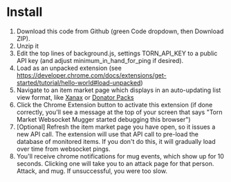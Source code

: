 # Install

1) Download this code from Github (green Code dropdown, then Download ZIP).
2) Unzip it
3) Edit the top lines of background.js, settings TORN_API_KEY to a public API key (and adjust minimum_in_hand_for_ping if desired).
4) Load as an unpacked extension (see https://developer.chrome.com/docs/extensions/get-started/tutorial/hello-world#load-unpacked)
5) Navigate to an item market page which displays in an auto-updating list view format, like [Xanax](https://www.torn.com/page.php?sid=ItemMarket#/market/view=search&itemID=206&itemName=Xanax&itemType=Drug) or [Donator Packs](https://www.torn.com/page.php?sid=ItemMarket#/market/view=search&itemID=283&itemName=Donator%20Pack&itemType=Supply%20Pack)
6) Click the Chrome Extension button to activate this extension (if done correctly, you'll see a message at the top of your screen that says "Torn Market Websocket Mugger started debugging this browser")
7) [Optional] Refresh the item market page you have open, so it issues a new API call. The extension will use that API call to pre-load the database of monitored items. If you don't do this, it will gradually load over time from websocket pings.
8) You'll receive chrome notifications for mug events, which show up for 10 seconds. Clicking one will take you to an attack page for that person. Attack, and mug. If unsuccessful, you were too slow.



